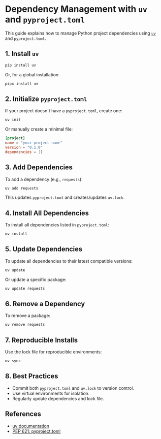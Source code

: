 # Dependency Management with `uv` and `pyproject.toml`

This guide explains how to manage Python project dependencies using [`uv`](https://github.com/astral-sh/uv) and `pyproject.toml`.

## 1. Install `uv`

```bash
pip install uv
```

Or, for a global installation:

```bash
pipx install uv
```

## 2. Initialize `pyproject.toml`

If your project doesn't have a `pyproject.toml`, create one:

```bash
uv init
```

Or manually create a minimal file:

```toml
[project]
name = "your-project-name"
version = "0.1.0"
dependencies = []
```

## 3. Add Dependencies

To add a dependency (e.g., `requests`):

```bash
uv add requests
```

This updates `pyproject.toml` and creates/updates `uv.lock`.

## 4. Install All Dependencies

To install all dependencies listed in `pyproject.toml`:

```bash
uv install
```

## 5. Update Dependencies

To update all dependencies to their latest compatible versions:

```bash
uv update
```

Or update a specific package:

```bash
uv update requests
```

## 6. Remove a Dependency

To remove a package:

```bash
uv remove requests
```

## 7. Reproducible Installs

Use the lock file for reproducible environments:

```bash
uv sync
```

## 8. Best Practices

- Commit both `pyproject.toml` and `uv.lock` to version control.
- Use virtual environments for isolation.
- Regularly update dependencies and lock file.

## References

- [uv documentation](https://github.com/astral-sh/uv)
- [PEP 621: pyproject.toml](https://peps.python.org/pep-0621/)